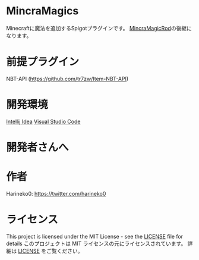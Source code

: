 # MincraMagics

Minecraftに魔法を追加するSpigotプラグインです。
[MincraMagicRod](https://github.com/celtas/MincraMagicRod)の後継になります。


# 前提プラグイン

NBT-API (https://github.com/tr7zw/Item-NBT-API)


# 開発環境

[Intellij Idea](https://www.jetbrains.com/ja-jp/idea/)
[Visual Studio Code](https://azure.microsoft.com/ja-jp/products/visual-studio-code/)


# 開発者さんへ



# 作者

Harineko0: https://twitter.com/harineko0


# ライセンス

This project is licensed under the MIT License - see the [LICENSE](/LICENSE) file for details
このプロジェクトは MIT ライセンスの元にライセンスされています。 詳細は [LICENSE](/LICENSE) をご覧ください。
